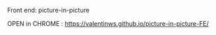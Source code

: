 Front end: picture-in-picture 


OPEN in CHROME : https://valentinws.github.io/picture-in-picture-FE/ 
